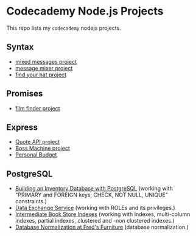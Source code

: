 # Codecademy Node.js Projects
This repo lists my `codecademy` nodejs projects.

## Syntax
- [mixed messages project](https://github.com/elnaddar/Mixed-Messages-codecademy-project)
- [message mixer project](https://github.com/elnaddar/message-mixer-codecademy-project-nodejs)
- [find your hat project](https://github.com/elnaddar/find-your-hat-codecademy-project-nodejs)

## Promises
- [film finder project](https://github.com/elnaddar/film-finder-codecademy-project-nodejs)

## Express
- [Quote API project](https://github.com/elnaddar/quote-api-codecademy-project-nodejs)
- [Boss Machine project](https://github.com/elnaddar/boss-machine-codecademy-project-nodejs)
- [Personal Budget](https://github.com/elnaddar/personal-budget-codecademy-project-nodejs)

## PostgreSQL
- [Building an Inventory Database with PostgreSQL](https://github.com/elnaddar/inventory-database-codecademy-postgresql) (working with "PRIMARY and FOREIGN keys, CHECK, NOT NULL, UNIQUE" constraints.)
- [Data Exchange Service](https://github.com/elnaddar/data-exchange-service-codecademy-postgres-roles) (working with ROLEs and its privileges.)
- [Intermediate Book Store Indexes](https://github.com/elnaddar/intermediate-book-store-indexes-codecademy-postgresql) (working with Indexes, multi-column indexes, partial indexes, clustered and -non clustered indexes.)
- [Database Normalization at Fred's Furniture](https://github.com/elnaddar/database-normalization-at-freds-furniture-codecademy-postgresql) (database normalization.)